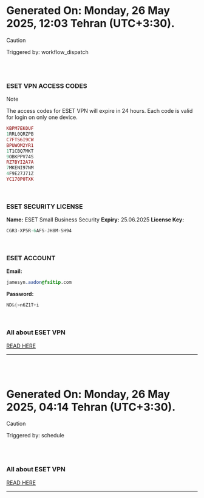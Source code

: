# Generated On: Monday, 26 May 2025, 12:03 Tehran (UTC+3:30).

> [!CAUTION]
> Triggered by: workflow_dispatch

<br><br>

### ESET VPN ACCESS CODES

> [!NOTE]
> The access codes for ESET VPN will expire in 24 hours.
> Each code is valid for login on only one device.

```ruby
KBPM7EK0UF
1RRL0QRZPB
C7FTS6I9CW
BPUWOM2YR1
1T1CBQ7MKT
9OBKPPV74S
RZ7BYI2A7A
7MKENI97NM
4F9E27J71Z
YC170P0TXK
```

<br>

### ESET SECURITY LICENSE

**Name:** ESET Small Business Security
**Expiry:** 25.06.2025
**License Key:**

```POV-Ray SDL
CGR3-XP5R-6AFS-JH8M-SH94
```

<br>

### ESET ACCOUNT

**Email:**

```CSS
jamesyn.aadon@fsitip.com
```

**Password:**

```POV-Ray SDL
ND&{>n6Z1T+i
```

<br>

### All about ESET VPN

[READ HERE](https://t.me/F_NiREvil/2113)

---

<br><br>

# Generated On: Monday, 26 May 2025, 04:14 Tehran (UTC+3:30).

> [!CAUTION]
> Triggered by: schedule

<br><br>

### All about ESET VPN

[READ HERE](https://t.me/F_NiREvil/2113)

---

<br><br>

